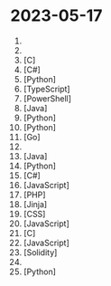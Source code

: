# 2023-05-17

1. [](https://github.comundefined "NAS媒体库管理工具") 
2. [](https://github.comundefined "一个各类漏洞POC知识库") 
3. [](https://github.comundefined "Lean's LEDE source") [C]
4. [](https://github.comundefined "一键自动化 下载、安装、激活 Office 的利器。") [C#]
5. [](https://github.comundefined "🚀「Douyin_TikTok_Download_API」是一个开箱即用的高性能异步抖音|TikTok数据爬取工具，支持API调用，在线批量解析及下载。") [Python]
6. [](https://github.comundefined "A flow chart editing framework focusing on business customization. 专注于业务自定义的流程图编辑框架，支持实现脑图、ER图、UML、工作流等各种图编辑场景。") [TypeScript]
7. [](https://github.comundefined "渗透测试有关的POC、EXP、脚本、提权、小工具等---About penetration-testing python-script poc getshell csrf xss cms php-getshell domainmod-xss csrf-webshell cobub-razor cve rce sql sql-poc poc-exp bypass oa-getshell cve-cms") [PowerShell]
8. [](https://github.comundefined "🔥 官方推荐 🔥 RuoYi-Vue 全新 Pro 版本，优化重构所有功能。基于 Spring Boot + MyBatis Plus + Vue & Element 实现的后台管理系统 + 微信小程序，支持 RBAC 动态权限、数据权限、SaaS 多租户、Flowable 工作流、三方登录、支付、短信、商城等功能。你的 ⭐️ Star ⭐️，是作者生发的动力！") [Java]
9. [](https://github.comundefined "《动手学深度学习》：面向中文读者、能运行、可讨论。中英文版被60多个国家的400多所大学用于教学。") [Python]
10. [](https://github.comundefined "Fengshenbang-LM(封神榜大模型)是IDEA研究院认知计算与自然语言研究中心主导的大模型开源体系，成为中文AIGC和认知智能的基础设施。") [Python]
11. [](https://github.comundefined "🌩「自选优选 IP」测试 Cloudflare CDN 延迟和速度，获取最快 IP (IPv4 / IPv6)！另外也支持其他 CDN / 网站 IP ~") [Go]
12. [](https://github.comundefined "免费机场公益机场收集/免费vpn-定时更新") 
13. [](https://github.comundefined "🔥🔥🔥轻量级动态线程池，内置监控告警功能，集成三方中间件线程池管理，基于主流配置中心（已支持Nacos、Apollo，Zookeeper、Consul、Etcd，可通过SPI自定义实现）。Lightweight dynamic threadpool, with monitoring and alarming functions, base on popular config centers (already support Nacos、Apollo、Zookeeper、Consul, can be customized through SPI).") [Java]
14. [](https://github.comundefined "A global resource download orchestration system, build your home download center.") [Python]
15. [](https://github.comundefined "Unity3D Client And C# Server Framework") [C#]
16. [](https://github.comundefined "OpenAI + LINE + Vercel = GPT AI Assistant") [JavaScript]
17. [](https://github.comundefined "基于密保问题，自动解锁Apple ID，自动关闭双重认证，提供前端账号展示，支持多账号") [PHP]
18. [](https://github.comundefined "使用Ansible脚本安装K8S集群，介绍组件交互原理，方便直接，不受国内网络环境影响") [Jinja]
19. [](https://github.comundefined "不止于 CSS") [CSS]
20. [](https://github.comundefined "clash for windows汉化版. 提供clash for windows的汉化版, 汉化补丁及汉化版安装程序") [JavaScript]
21. [](https://github.comundefined "Ip2region (2.0 - xdb) is a offline IP address manager framework and locator, support billions of data segments, ten microsecond searching performance. xdb engine implementation for many programming languages") [C]
22. [](https://github.comundefined "由ChatGPT自己编写的ChatGPT工具箱。 当前功能: 1. 绕过高负载禁止登录 2.关闭数据监管 3.链路维持(减少网络错误) 4.API混合接入 5.会话导入导出 6.聊天记录下载") [JavaScript]
23. [](https://github.comundefined "我最近在重新学solidity，巩固一下细节，也写一个“WTF Solidity极简入门”，供小白们使用，每周更新1-3讲。官网: https://wtf.academy") [Solidity]
24. [](https://github.comundefined "跑路机场名单收集（2020-2023），欢迎投稿。") 
25. [](https://github.comundefined "🎨实习备案（职校家园）自动打卡，支持多用户、自定义位置与时间、微信消息推送。") [Python]
